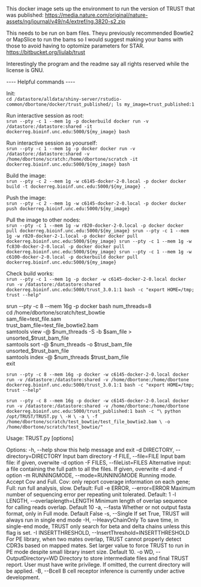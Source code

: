 This docker image sets up the environment to run the version of TRUST that was published:
https://media.nature.com/original/nature-assets/ng/journal/v49/n4/extref/ng.3820-s2.zip

This needs to be run on bam files.  Theyu previously recommended Bowtie2 or MapSlice to run the bams so I would suggest making your bams with those to avoid having to optomize parameters for STAR.
https://bitbucket.org/liulab/trust

Interestingly the program and the readme say all rights reserved while the license is GNU.

---- Helpful commands ----

Init:  
`cd /datastore/alldata/shiny-server/rstudio-common/dbortone/docker/trust_published/; ls
my_image=trust_published:1`

Run interactive session as root:  
`srun --pty -c 1 --mem 1g -p dockerbuild docker run -v /datastore:/datastore:shared -it dockerreg.bioinf.unc.edu:5000/${my_image} bash`

Run interactive session as yoourself:  
`srun --pty -c 1 --mem 1g -p docker docker run -v /datastore:/datastore:shared -v /home/dbortone/scratch:/home/dbortone/scratch -it dockerreg.bioinf.unc.edu:5000/${my_image} bash`

Build the image:  
`srun --pty -c 2 --mem 1g -w c6145-docker-2-0.local -p docker docker build -t dockerreg.bioinf.unc.edu:5000/${my_image} .`

Push the image:  
`srun --pty -c 2 --mem 1g -w c6145-docker-2-0.local -p docker docker push dockerreg.bioinf.unc.edu:5000/${my_image}`

Pull the image to other nodes:  
`srun --pty -c 1 --mem 1g -w r820-docker-2-0.local -p docker docker pull dockerreg.bioinf.unc.edu:5000/${my_image}
srun --pty -c 1 --mem 1g -w r820-docker-2-1.local -p docker docker pull dockerreg.bioinf.unc.edu:5000/${my_image}
srun --pty -c 1 --mem 1g -w fc830-docker-2-0.local -p docker docker pull dockerreg.bioinf.unc.edu:5000/${my_image}
srun --pty -c 1 --mem 1g -w c6100-docker-2-0.local -p dockerbuild docker pull dockerreg.bioinf.unc.edu:5000/${my_image}`

Check build works:  
`srun --pty -c 1 --mem 1g -p docker -w c6145-docker-2-0.local docker run -v /datastore:/datastore:shared dockerreg.bioinf.unc.edu:5000/trust_3.0.1:1 bash -c "export HOME=/tmp; trust --help"`

srun --pty -c 8 --mem 16g -p docker bash
num_threads=8  
cd /home/dbortone/scratch/test_bowtie  
sam_file=test_file.sam  
trust_bam_file=test_file_bowtie2.bam  
samtools view -@ $num_threads -S -b $sam_file > unsorted_$trust_bam_file  
samtools sort -@ $num_threads -o $trust_bam_file unsorted_$trust_bam_file  
samtools index -@ $num_threads $trust_bam_file  
exit  

`srun --pty -c 8 --mem 16g -p docker -w c6145-docker-2-0.local docker run -v /datastore:/datastore:shared -v /home/dbortone:/home/dbortone dockerreg.bioinf.unc.edu:5000/trust_3.0.1:1 bash -c "export HOME=/tmp; trust --help"`


`srun --pty -c 8 --mem 16g -p docker -w c6145-docker-2-0.local docker run -v /datastore:/datastore:shared -v /home/dbortone:/home/dbortone dockerreg.bioinf.unc.edu:5000/trust_published:1 bash -c "\
  python /opt/TRUST/TRUST.py \
    -H \
    -a \
    -f /home/dbortone/scratch/test_bowtie/test_file_bowtie2.bam \
    -o /home/dbortone/scratch/test_bowtie/"`


Usage: TRUST.py [options]

Options:
  -h, --help            show this help message and exit
  -d DIRECTORY, --directory=DIRECTORY
                        Input bam directory
  -f FILE, --file=FILE  Input bam file: if given, overwite -d option
  -F FILES, --fileList=FILES
                        Alternative input: a file containing the full path to
                        all the files. If given, overwrite -d and -f option
  -m RUNNINGMODE, --mode=RUNNINGMODE
                        Running mode. Accept Cov and Full. Cov: only report
                        coverage information on each gene; Full: run full
                        analysis, slow. Default: Full
  -e ERROR, --error=ERROR
                        Maximum number of sequencing error per repeating unit
                        tolerated. Default: 1
  -l LENGTH, --overlaplength=LENGTH
                        Minimum length of overlap sequence for calling reads
                        overlap. Default 10
  -a, --fasta           Whether or not output fasta format, only in Full mode.
                        Default False
  -s, --Single          If set True, TRUST will always run in single end mode
  -H, --HeavyChainOnly  To save time, in single-end mode, TRUST only search
                        for beta and delta chains unless this flag is set.
  -I INSERTTHRESHOLD, --InsertThreshold=INSERTTHRESHOLD
                        For PE library, when two mates overlap, TRUST cannot
                        properly detect CDR3s based on mapped mates. Set
                        larger value to force TRUST to run in PE mode despite
                        small library insert size. Default 10.
  -o WD, --OutputDirectory=WD
                        Directory to store intermediate files and final TRUST
                        report. User must have write privilege. If omitted,
                        the current directory will be applied.
  -B, --Bcell           B cell receptor inference is currently under active
                        development.
                        